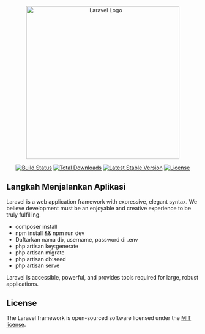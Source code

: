 <p align="center"><a href="https://laravel.com" target="_blank"><img src="https://raw.githubusercontent.com/laravel/art/master/logo-lockup/5%20SVG/2%20CMYK/1%20Full%20Color/laravel-logolockup-cmyk-red.svg" width="400" alt="Laravel Logo"></a></p>

<p align="center">
<a href="https://github.com/laravel/framework/actions"><img src="https://github.com/laravel/framework/workflows/tests/badge.svg" alt="Build Status"></a>
<a href="https://packagist.org/packages/laravel/framework"><img src="https://img.shields.io/packagist/dt/laravel/framework" alt="Total Downloads"></a>
<a href="https://packagist.org/packages/laravel/framework"><img src="https://img.shields.io/packagist/v/laravel/framework" alt="Latest Stable Version"></a>
<a href="https://packagist.org/packages/laravel/framework"><img src="https://img.shields.io/packagist/l/laravel/framework" alt="License"></a>
</p>

## Langkah Menjalankan Aplikasi

Laravel is a web application framework with expressive, elegant syntax. We believe development must be an enjoyable and creative experience to be truly fulfilling.

- composer install
- npm install && npm run dev
- Daftarkan nama db, username, password di .env
- php artisan key:generate
- php artisan migrate
- php artisan db:seed
- php artisan serve

Laravel is accessible, powerful, and provides tools required for large, robust applications.

## License

The Laravel framework is open-sourced software licensed under the [MIT license](https://opensource.org/licenses/MIT).
